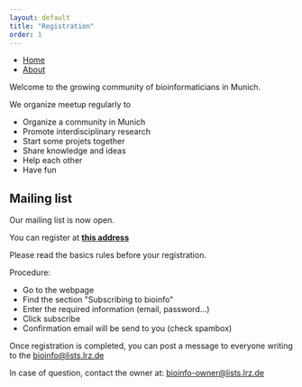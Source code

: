 ```yaml
---
layout: default
title: "Registration"
order: 1
---
```


* [Home](/index)
* [About](/about)

Welcome to the growing community of bioinformaticians in Munich.

We organize meetup regularly to
* Organize a community in Munich
* Promote interdisciplinary research
* Start some projets together
* Share knowledge and ideas
* Help each other
* Have fun


## Mailing list ##
Our mailing list is now open.

You can register at **[this address](https://lists.lrz.de/mailman/listinfo/bioinfo)**

Please read the basics rules before your registration.

Procedure:
* Go to the webpage
* Find the section "Subscribing to bioinfo"
* Enter the required information (email, password...)
* Click subscribe
* Confirmation email will be send to you (check spambox)

Once registration is completed, you can post a message to everyone writing to the <bioinfo@lists.lrz.de>

In case of question, contact the owner at: <bioinfo-owner@lists.lrz.de>

